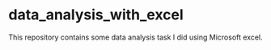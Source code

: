 # data_analysis_with_excel
This repository contains some data analysis task I did using Microsoft excel.
